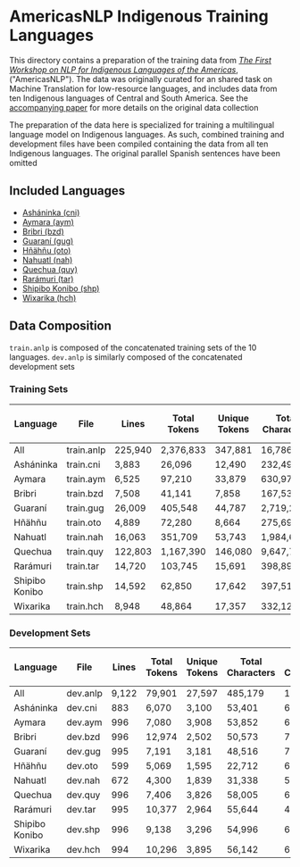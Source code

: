 # AmericasNLP Indigenous Training Languages

This directory contains a preparation of the training data from
[_The First Workshop on NLP for Indigenous Languages of the Americas_](http://turing.iimas.unam.mx/americasnlp/),
("AmericasNLP"). The data was originally curated for an shared task on Machine
Translation for low-resource languages, and includes data from ten Indigenous
languages of Central and South America. See the
[accompanying paper](https://aclanthology.org/2021.americasnlp-1.23/) for more
details on the original data collection

The preparation of the data here is specialized for training a multilingual
language model on Indigenous languages. As such, combined training and
development files have been compiled containing the data from all ten Indigenous
languages. The original parallel Spanish sentences have been omitted

## Included Languages
- [Asháninka (cni)](https://en.wikipedia.org/wiki/Asháninka_language)
- [Aymara (aym)](https://en.wikipedia.org/wiki/Aymara_language)
- [Bribri (bzd)](https://en.wikipedia.org/wiki/Bribri_language)
- [Guaraní (gug)](https://en.wikipedia.org/wiki/Guarani_language)
- [Hñähñu (oto)](https://en.wikipedia.org/wiki/Otomi_language)
- [Nahuatl (nah)](https://en.wikipedia.org/wiki/Nahuatl)
- [Quechua (quy)](https://en.wikipedia.org/wiki/Southern_Quechua)
- [Rarámuri (tar)](https://en.wikipedia.org/wiki/Tarahumara_language)
- [Shipibo Konibo (shp)](https://en.wikipedia.org/wiki/Shipibo_language)
- [Wixarika (hch)](https://en.wikipedia.org/wiki/Huichol_language)

## Data Composition

`train.anlp` is composed of the concatenated training sets of the 10 languages.
`dev.anlp` is similarly composed of the concatenated development sets

### Training Sets

| Language | File | Lines | Total Tokens | Unique Tokens | Total Characters | Unique Characters | Mean Token Length |
| --- | --- | --- | --- | --- | --- | --- | --- |
| All | train.anlp | 225,940 | 2,376,833 | 347,881| 16,786,932 | 253 | 7.06 |
| Asháninka | train.cni | 3,883 | 26,096 | 12,490 | 232,494 | 65 | 8.91 |
| Aymara | train.aym | 6,525 | 97,210 | 33,879 | 630,972 | 157 | 6.49 |
| Bribri | train.bzd | 7,508 | 41,141 | 7,858 | 167,531 | 65 | 4.07 |
| Guaraní | train.gug | 26,009 | 405,548 | 44,787 | 2,719,226 | 120 | 6.71 |
| Hñähñu | train.oto | 4,889 | 72,280 | 8,664 | 275,696 | 90 | 3.81 |
| Nahuatl | train.nah | 16,063 | 351,709 | 53,743 | 1,984,693 | 102 | 5.64 |
| Quechua | train.quy | 122,803 | 1,167,390 | 146,080 | 9,647,783 | 115 | 8.26 |
| Rarámuri | train.tar | 14,720 | 103,745 | 15,691 | 398,898 | 74 | 3.84 |
| Shipibo Konibo | train.shp | 14,592 | 62,850 | 17,642 | 397,510 | 56 | 6.32 |
| Wixarika | train.hch | 8,948 | 48,864 | 17,357 | 332,129 | 67 | 6.80 |

### Development Sets

| Language | File | Lines | Total Tokens | Unique Tokens | Total Characters | Unique Characters | Mean Token Length |
| --- | --- | --- | --- | --- | --- | --- | --- |
| All | dev.anlp | 9,122 | 79,901 | 27,597 | 485,179 | 105 | 6.07 |
| Asháninka | dev.cni | 883 | 6,070 | 3,100 | 53,401 | 63 | 8.80 |
| Aymara | dev.aym | 996 | 7,080 | 3,908 | 53,852 | 64 | 7.61 |
| Bribri | dev.bzd | 996 | 12,974 | 2,502 | 50,573 | 73 | 3.90 |
| Guaraní | dev.gug | 995 | 7,191 | 3,181 | 48,516 | 70 | 6.75 |
| Hñähñu | dev.oto | 599 | 5,069 | 1,595 | 22,712 | 69 | 4.48 |
| Nahuatl | dev.nah | 672 | 4,300 | 1,839 | 31,338 | 56 | 7.29 |
| Quechua | dev.quy | 996 | 7,406 | 3,826 | 58,005 | 62 | 7.83 |
| Rarámuri | dev.tar | 995 | 10,377 | 2,964 | 55,644 | 48 | 5.36 |
| Shipibo Konibo | dev.shp | 996 | 9,138 | 3,296 | 54,996 | 65 | 6.02 |
| Wixarika | dev.hch | 994 | 10,296 | 3,895 | 56,142 | 62 | 5.45 |
